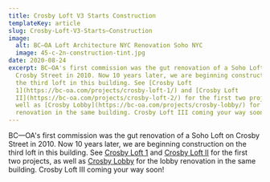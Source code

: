 ```yaml
---
title: Crosby Loft V3 Starts Construction
templateKey: article
slug: Crosby-Loft-V3-Starts–Construction
image:
  alt: BC–OA Loft Architecture NYC Renovation Soho NYC
  image: 45-c-2n-construction-tint.jpg
date: 2020-08-24
excerpt: BC—OA's first commission was the gut renovation of a Soho Loft on
  Crosby Street in 2010. Now 10 years later, we are beginning construction on
  the third loft in this building. See [Crosby Loft
  1](https://bc-oa.com/projects/crosby-loft-1/) and [Crosby Loft
  II](https://bc-oa.com/projects/crosby-loft-2/) for the first two projects, as
  well as [Crosby Lobby](https://bc-oa.com/projects/crosby-lobby/) for the lobby
  renovation in the same building. Crosby Loft III coming your way soon!
---
```


BC—OA's first commission was the gut renovation of a Soho Loft on Crosby Street in 2010. Now 10 years later, we are beginning construction on the third loft in this building. See [Crosby Loft 1](https://bc-oa.com/projects/crosby-loft-1/) and [Crosby Loft II](https://bc-oa.com/projects/crosby-loft-2/) for the first two projects, as well as [Crosby Lobby](https://bc-oa.com/projects/crosby-lobby/) for the lobby renovation in the same building. Crosby Loft III coming your way soon!
